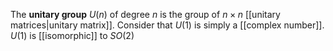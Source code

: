 The **unitary group** $U(n)$ of degree $n$ is the group of $n \times n$ [[unitary matrices|unitary matrix]]. Consider that $U(1)$ is simply a [[complex number]]. $U(1)$ is [[isomorphic]] to $SO(2)$